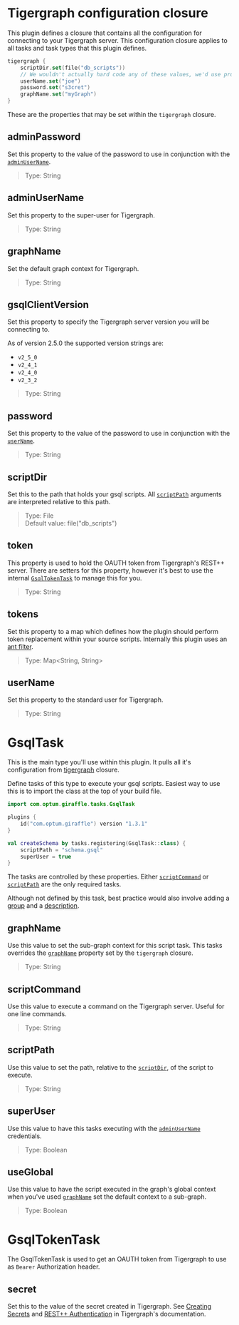 # Tigergraph configuration closure
This plugin defines a closure that contains all the configuration for
connecting to your Tigergraph server. This configuration closure applies to all
tasks and task types that this plugin defines.

```kotlin
tigergraph {
    scriptDir.set(file("db_scripts"))
    // We wouldn't actually hard code any of these values, we'd use properties
    userName.set("joe")
    password.set("s3cret")
    graphName.set("myGraph")
}
```

These are the properties that may be set within the `tigergraph` closure.

## adminPassword
Set this property to the value of the password to use in conjunction with the
[`adminUserName`](#adminUserName).

> Type: String

## adminUserName
Set this property to the super-user for Tigergraph.

> Type: String

## graphName
Set the default graph context for Tigergraph.

> Type: String

## gsqlClientVersion
Set this property to specify the Tigergraph server version you will be connecting to.

As of version 2.5.0 the supported version strings are:

* `v2_5_0`
* `v2_4_1`
* `v2_4_0`
* `v2_3_2`

> Type: String

## password
Set this property to the value of the password to use in conjunction with the
[`userName`](#userName).

> Type: String

## scriptDir
Set this to the path that holds your gsql scripts. All
[`scriptPath`](#scriptPath) arguments are interpreted relative to this path.

> Type: File<br/>Default value: file("db_scripts")

## token
This property is used to hold the OAUTH token from Tigergraph's REST++ server.
There are setters for this property, however it's best to use the internal
[`GsqlTokenTask`](#gsqlTokenTask) to manage this for you.

>Type: String

## tokens
Set this property to a map which defines how the plugin should perform token
replacement within your source scripts. Internally this plugin uses an [ant
filter][1].

> Type: Map<String, String>

## userName
Set this property to the standard user for Tigergraph.

> Type: String

# GsqlTask
This is the main type you'll use within this plugin. It pulls all it's
configuration from [tigergraph][2] closure.

Define tasks of this type to execute your gsql scripts. Easiest way to use this
is to import the class at the top of your build file.

```kotlin
import com.optum.giraffle.tasks.GsqlTask

plugins {
    id("com.optum.giraffle") version "1.3.1"
}

val createSchema by tasks.registering(GsqlTask::class) {
    scriptPath = "schema.gsql"
    superUser = true
}
```

The tasks are controlled by these properties. Either
[`scriptCommand`](#scriptCommand) or [`scriptPath`](#scriptPath) are the only
required tasks.

Although not defined by this task, best practice would also involve adding a
[group][3] and a [description][4].

## graphName
Use this value to set the sub-graph context for this script task. This tasks
overrides the [`graphName`](configuration.md#graphName) property set by the
`tigergraph` closure.

> Type: String

## scriptCommand
Use this value to execute a command on the Tigergraph server. Useful for one
line commands.

> Type: String

## scriptPath
Use this value to set the path, relative to the
[`scriptDir`](configuration.md#scriptDir), of the script to execute.

> Type: String

## superUser
Use this value to have this tasks executing with the
[`adminUserName`](configuration.md#adminUserName) credentials.

> Type: Boolean

## useGlobal
Use this value to have the script executed in the graph's global context when
you've used [`graphName`](configuration.md#graphName) set the default context
to a sub-graph.

> Type: Boolean

# GsqlTokenTask
The GsqlTokenTask is used to get an OAUTH token from Tigergraph to use as
`Bearer` Authorization header.

## secret
Set this to the value of the secret created in Tigergraph. See [Creating
Secrets][5] and [REST++ Authentication][6] in Tigergraph's documentation.

[1]: https://ant.apache.org/manual/api/org/apache/tools/ant/filters/ReplaceTokens.html
[2]: #tigergraph-configuration-closure
[3]: https://docs.gradle.org/current/dsl/org.gradle.api.Project.html#org.gradle.api.Project:group
[4]: https://docs.gradle.org/current/dsl/org.gradle.api.Project.html#org.gradle.api.Project:description
[5]: https://docs.tigergraph.com/admin/admin-guide/user-access-management/user-privileges-and-authentication#create-show-drop-secret
[6]: https://docs.tigergraph.com/dev/restpp-api/restpp-requests#rest-authentication
